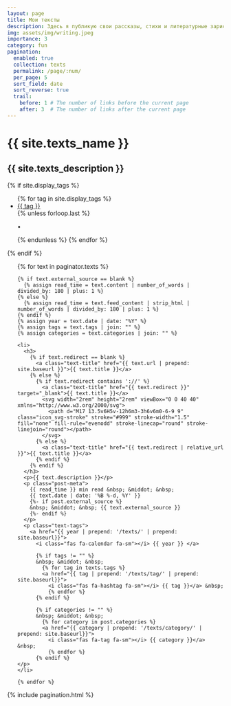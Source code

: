 ```yaml
---
layout: page
title: Мои тексты
description: Здесь я публикую свои рассказы, стихи и литературные зарисовки
img: assets/img/writing.jpeg
importance: 3
category: fun
pagination:
  enabled: true
  collection: texts
  permalink: /page/:num/
  per_page: 5
  sort_field: date
  sort_reverse: true
  trail:
    before: 1 # The number of links before the current page
    after: 3  # The number of links after the current page
---
```


<div class="text">

  <div class="header-bar">
    <h1>{{ site.texts_name }}</h1>
    <h2>{{ site.texts_description }}</h2>
  </div>

  {% if site.display_tags %}
  <div class="tag-list">
    <ul class="p-0 m-0">
      {% for tag in site.display_tags %}
        <li>
          <i class="fas fa-hashtag fa-sm"></i> <a href="{{ tag | prepend: '/texts/tag/' | relative_url }}">{{ tag }}</a>
        </li>
        {% unless forloop.last %}
          <p>&bull;</p>
        {% endunless %}
      {% endfor %}
    </ul>
  </div>
  {% endif %}

  <ul class="text-list">
    {% for text in paginator.texts %}

    {% if text.external_source == blank %}
      {% assign read_time = text.content | number_of_words | divided_by: 180 | plus: 1 %}
    {% else %}
      {% assign read_time = text.feed_content | strip_html | number_of_words | divided_by: 180 | plus: 1 %}
    {% endif %}
    {% assign year = text.date | date: "%Y" %}
    {% assign tags = text.tags | join: "" %}
    {% assign categories = text.categories | join: "" %}

    <li>
      <h3>
        {% if text.redirect == blank %}
          <a class="text-title" href="{{ text.url | prepend: site.baseurl }}">{{ text.title }}</a>
        {% else %}
          {% if text.redirect contains '://' %}
            <a class="text-title" href="{{ text.redirect }}" target="_blank">{{ text.title }}</a>
            <svg width="2rem" height="2rem" viewBox="0 0 40 40" xmlns="http://www.w3.org/2000/svg">
              <path d="M17 13.5v6H5v-12h6m3-3h6v6m0-6-9 9" class="icon_svg-stroke" stroke="#999" stroke-width="1.5" fill="none" fill-rule="evenodd" stroke-linecap="round" stroke-linejoin="round"></path>
            </svg>
          {% else %}
            <a class="text-title" href="{{ text.redirect | relative_url }}">{{ text.title }}</a>
          {% endif %}
        {% endif %}
      </h3>
      <p>{{ text.description }}</p>
      <p class="post-meta">
        {{ read_time }} min read &nbsp; &middot; &nbsp;
        {{ text.date | date: '%B %-d, %Y' }}
        {%- if post.external_source %}
        &nbsp; &middot; &nbsp; {{ text.external_source }}
        {%- endif %}
      </p>
      <p class="text-tags">
        <a href="{{ year | prepend: '/texts/' | prepend: site.baseurl}}">
          <i class="fas fa-calendar fa-sm"></i> {{ year }} </a>

          {% if tags != "" %}
          &nbsp; &middot; &nbsp;
            {% for tag in texts.tags %}
            <a href="{{ tag | prepend: '/texts/tag/' | prepend: site.baseurl}}">
              <i class="fas fa-hashtag fa-sm"></i> {{ tag }}</a> &nbsp;
              {% endfor %}
          {% endif %}

          {% if categories != "" %}
          &nbsp; &middot; &nbsp;
            {% for category in post.categories %}
            <a href="{{ category | prepend: '/texts/category/' | prepend: site.baseurl}}">
              <i class="fas fa-tag fa-sm"></i> {{ category }}</a> &nbsp;
              {% endfor %}
          {% endif %}
    </p>
    </li>

    {% endfor %}
  </ul>

  {% include pagination.html %}

</div>

